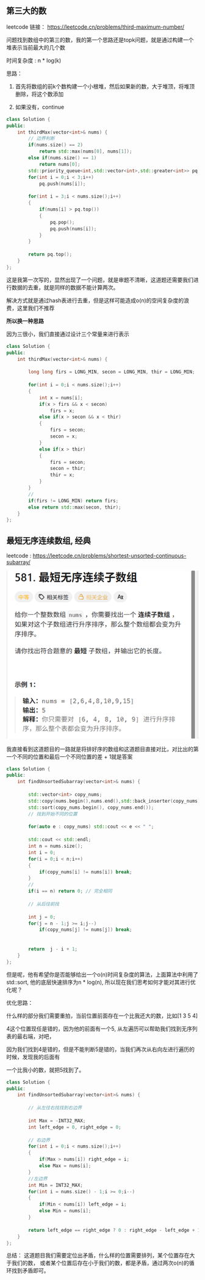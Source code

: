 

## 第三大的数

leetcode 链接： https://leetcode.cn/problems/third-maximum-number/

问题找到数组中的第三的数，我的第一个思路还是topk问题，就是通过构建一个堆表示当前最大的几个数

时间复杂度 : n * log(k)

思路：

1. 首先将数组的前k个数构建一个小根堆，然后如果新的数，大于堆顶，将堆顶删除，将这个数添加

2. 如果没有，continue

```cpp
class Solution {
public:
    int thirdMax(vector<int>& nums) {
        // 边界判断
        if(nums.size() == 2)
            return std::max(nums[0], nums[1]);
        else if(nums.size() == 1) 
            return nums[0];
        std::priority_queue<int,std::vector<int>,std::greater<int>> pq;// 默认是小根堆
        for(int i = 0;i < 3;i++)
            pq.push(nums[i]);
        
        for(int i = 3;i < nums.size();i++)
        {
            if(nums[i] > pq.top()) 
            {
                pq.pop();
                pq.push(nums[i]);
            }
        }

        return pq.top();
    }
};
```
这是我第一次写的，显然出现了一个问题，就是审题不清晰，这道题还需要我们进行数据的去重，就是同样的数据不能计算两次。

解决方式就是通过hash表进行去重，但是这样可能造成o(n)的空间复杂度的浪费，这里我们不推荐

**所以换一种思路**

因为三很小，我们直接通过设计三个常量来进行表示

```cpp
class Solution {
public:
    int thirdMax(vector<int>& nums) {
        
        long long firs = LONG_MIN, secon = LONG_MIN, thir = LONG_MIN;

        for(int i = 0;i < nums.size();i++)
        {
            int x = nums[i];
            if(x > firs && x < secon)
                firs = x;
            else if(x > secon && x < thir)
            {
                firs = secon;
                secon = x;
            }
            else if(x > thir)
            {
                firs = secon;
                secon = thir;
                thir = x;
            }
        }
        //
        if(firs != LONG_MIN) return firs;
        else return std::max(secon, thir);
    }
};
```

## 最短无序连续数组, 经典

leetcode : https://leetcode.cn/problems/shortest-unsorted-continuous-subarray/

![alt text](image.png)

我直接看到这道题目的一路就是将排好序的数组和这道题目直接对比，对比出的第一个不同的位置和最后一个不同位置的差 + 1就是答案

```cpp
class Solution {
public:
    int findUnsortedSubarray(vector<int>& nums) {

        std::vector<int> copy_nums;
        std::copy(nums.begin(),nums.end(),std::back_inserter(copy_nums));
        std::sort(copy_nums.begin(), copy_nums.end());
        // 找到开始不同的位置
        
        for(auto e : copy_nums) std::cout << e << " ";
        
        std::cout << std::endl;
        int n = nums.size();
        int i = 0;
        for(i = 0;i < n;i++)
        {
            if(copy_nums[i] != nums[i]) break;
        }
        // 
        if(i == n) return 0; // 完全相同

        // 从后往前找

        int j = 0;
        for(j = n - 1;j >= i;j--)
            if(copy_nums[j] != nums[j]) break;
        
        
        return  j - i + 1;
    }
};

```

但是呢，他有希望你是否能够给出一个o(n)时间复杂度的算法，上面算法中利用了std::sort, 他的底层快速排序为n * log(n), 所以现在我们思考如何才能对其进行优化呢？


优化思路： 

什么样的部分我们需要重拍，当前位置前面存在一个比我还大的数，比如[1 3 5 4]

4这个位置现任是错的，因为他的前面有一个5, 从左遍历可以帮助我们找到无序列表的最右端，对吧，

因为我们找到4是错的，但是不能判断5是错的，当我们再次从右向左进行遍历的时候，发现我的后面有

一个比我小的数，就把5找到了。

```cpp
class Solution {
public:
    int findUnsortedSubarray(vector<int>& nums) {
        
        // 从左往右找找到右边界

        int Max = -INT32_MAX;
        int left_edge = 0, right_edge = 0;

        // 右边界
        for(int i = 0;i < nums.size();i++)
        {
            if(Max > nums[i]) right_edge = i;
            else Max = nums[i];
        }
        //左边界
        int Min = INT32_MAX;
        for(int i = nums.size() - 1;i >= 0;i--)
        {
            if(Min < nums[i]) left_edge = i;
            else Min = nums[i]; 
        }

        return left_edge == right_edge ? 0 : right_edge - left_edge + 1;
    }
};
```

总结： 这道题目我们需要定位出矛盾，什么样的位置需要排列，某个位置存在大于我们的数， 或者某个位置后存在小于我们的数，都是矛盾，通过两次o(n)的循环找到矛盾即可。



